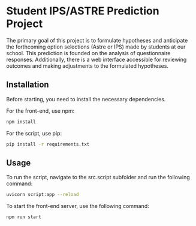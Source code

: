 # Student IPS/ASTRE Prediction Project

The primary goal of this project is to formulate hypotheses and anticipate the forthcoming option selections (Astre or IPS) made by students at our school. This prediction is founded on the analysis of questionnaire responses. Additionally, there is a web interface accessible for reviewing outcomes and making adjustments to the formulated hypotheses.

## Installation

Before starting, you need to install the necessary dependencies.

For the front-end, use npm:

```bash
npm install
```

For the script, use pip:

```bash
pip install -r requirements.txt
```

## Usage

To run the script, navigate to the src.script subfolder and run the following command:

```bash
uvicorn script:app --reload
```

To start the front-end server, use the following command:

```bash
npm run start
```